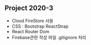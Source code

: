 
## Project 2020-3
- Cloud FireStore 사용
- CSS : Bootstrap ReactStrap
- React Router Dom
- Firebase관련 작성 파일 .gitignore 처리
